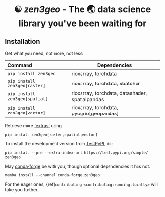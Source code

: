 # <center> ☯ *zen3geo* - The 🌏 data science library you've been waiting for <center>

## Installation

Get what you need, not more, not less:

| Command                        |  Dependencies |
|:-------------------------------|---------------|
| `pip install zen3geo`          | rioxarray, torchdata |
| `pip install zen3geo[raster]`  | rioxarray, torchdata, xbatcher |
| `pip install zen3geo[spatial]` | rioxarray, torchdata, datashader, spatialpandas |
| `pip install zen3geo[vector]`  | rioxarray, torchdata, pyogrio[geopandas] |

Retrieve more ['extras'](https://github.com/weiji14/zen3geo/blob/main/pyproject.toml) using

    pip install zen3geo[raster,spatial,vector]

To install the development version from [TestPyPI](https://test.pypi.org/project/zen3geo), do:

    pip install --pre --extra-index-url https://test.pypi.org/simple/ zen3geo

May [conda-forge](https://anaconda.org/conda-forge/zen3geo) be with you,
though optional dependencies it has not.

    mamba install --channel conda-forge zen3geo

For the eager ones, {ref}`contributing <contributing:running:locally>` will take you further.
